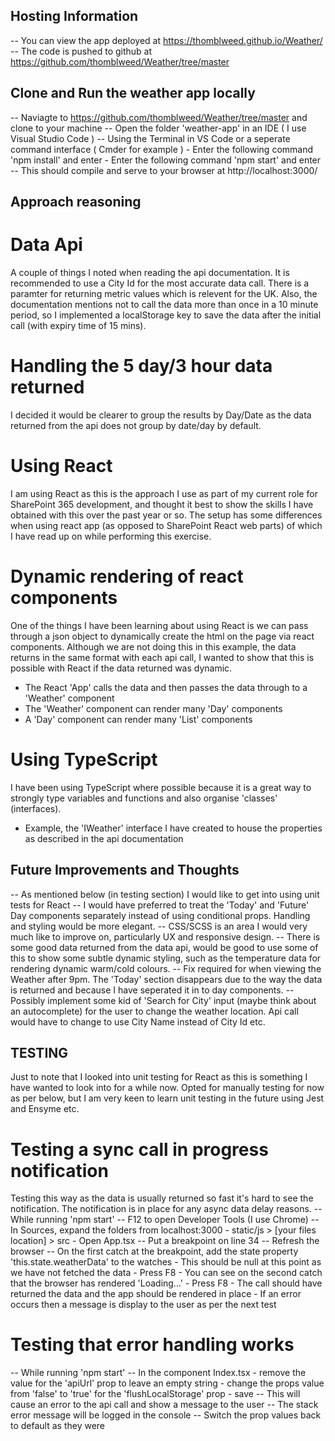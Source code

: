 ## Hosting Information ##
-- You can view the app deployed at https://thomblweed.github.io/Weather/
-- The code is pushed to github at https://github.com/thomblweed/Weather/tree/master


## Clone and Run the weather app locally ##
-- Naviagte to https://github.com/thomblweed/Weather/tree/master and clone to your machine
-- Open the folder 'weather-app' in an IDE ( I use Visual Studio Code ) 
-- Using the Terminal in VS Code or a seperate command interface ( Cmder for example )
    - Enter the following command 'npm install' and enter
    - Enter the following command 'npm start' and enter
-- This should compile and serve to your browser at http://localhost:3000/


## Approach reasoning ##

# Data Api
 A couple of things I noted when reading the api documentation.  It is recommended to use a City Id for the most accurate data call.  There is a paramter for returning metric values which is relevent for the UK.  Also, the documentation mentions not to call the data more than once in a 10 minute period, so I implemented a localStorage key to save the data after the initial call (with expiry time of 15 mins). 

# Handling the 5 day/3 hour data returned
 I decided it would be clearer to group the results by Day/Date as the data returned from the api does not group by date/day by default.

# Using React
 I am using React as this is the approach I use as part of my current role for SharePoint 365 development, and thought it best to show the skills I have obtained with this over the past year or so. The setup has some differences when using react app (as opposed to SharePoint React web parts) of which I have read up on while performing this exercise.

# Dynamic rendering of react components
 One of the things I have been learning about using React is we can pass through a json object to dynamically create the html on the page via react components.  Although we are not doing this in this example, the data returns in the same format with each api call, I wanted to show that this is possible with React if the data returned was dynamic.
 - The React 'App' calls the data and then passes the data through to a 'Weather' component
 - The 'Weather' component can render many 'Day' components
 - A 'Day' component can render many 'List' components
 
# Using TypeScript
 I have been using TypeScript where possible because it is a great way to strongly type variables and functions and also organise 'classes' (interfaces).
 - Example, the 'IWeather' interface I have created to house the properties as described in the api documentation

## Future Improvements and Thoughts ##
-- As mentioned below (in testing section) I would like to get into using unit tests for React
-- I would have preferred to treat the 'Today' and 'Future' Day components separately instead of using conditional props.  Handling and styling would be more elegant.
-- CSS/SCSS is an area I would very much like to improve on, particularly UX and responsive design.
-- There is some good data returned from the data api, would be good to use some of this to show some subtle dynamic styling, such as the temperature data for rendering dynamic warm/cold colours.
-- Fix required for when viewing the Weather after 9pm. The 'Today' section disappears due to the way the data is returned and because I have seperated it in to day components.
-- Possibly implement some kid of 'Search for City' input (maybe think about an autocomplete) for the user to change the weather location.  Api call would have to change to use City Name instead of City Id etc.


## TESTING ##
Just to note that I looked into unit testing for React as this is something I have wanted to look into for a while now. Opted for manually testing for now as per below, but I am very keen to learn unit testing in the future using Jest and Ensyme etc.

# Testing a sync call in progress notification
Testing this way as the data is usually returned so fast it's hard to see the notification.  The notification is in place for any async data delay reasons.
-- While running 'npm start'
-- F12 to open Developer Tools (I use Chrome)
-- In Sources, expand the folders from localhost:3000
    - static/js > [your files location] > src
    - Open App.tsx
-- Put a breakpoint on line 34
-- Refresh the browser
-- On the first catch at the breakpoint, add the state property 'this.state.weatherData' to the watches
    - This should be null at this point as we have not fetched the data
    - Press F8
    - You can see on the second catch that the browser has rendered 'Loading...'
    - Press F8
    - The call should have returned the data and the app should be rendered in place
    - If an error occurs then a message is display to the user as per the next test

# Testing that error handling works
-- While running 'npm start'
-- In the component Index.tsx
    - remove the value for the 'apiUrl' prop to leave an empty string
    - change the props value from 'false' to 'true' for the 'flushLocalStorage' prop
    - save
-- This will cause an error to the api call and show a message to the user
-- The stack error message will be logged in the console
-- Switch the prop values back to default as they were